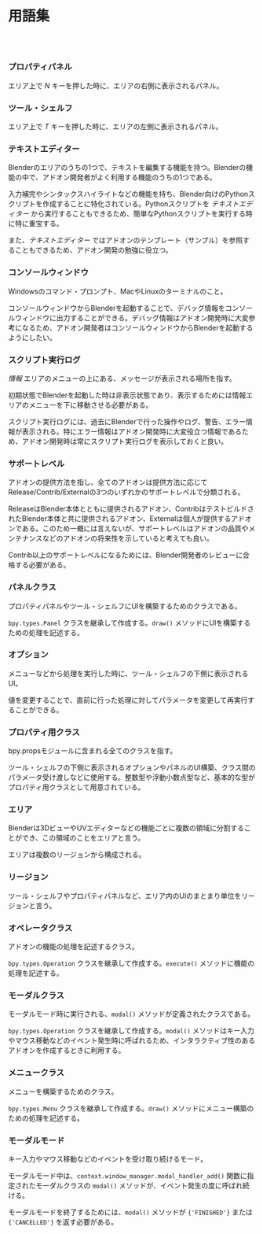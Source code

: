 <div id="sect_title_img_0_0"></div>

<div id="sect_title_text"></div>

# 用語集

<div id="preface"></div>

###### 　


### プロパティパネル

エリア上で *N* キーを押した時に、エリアの右側に表示されるパネル。

### ツール・シェルフ

エリア上で *T* キーを押した時に、エリアの左側に表示されるパネル。

### テキストエディター

Blenderのエリアのうちの1つで、テキストを編集する機能を持つ。Blenderの機能の中で、アドオン開発者がよく利用する機能のうちの1つである。

入力補完やシンタックスハイライトなどの機能を持ち、Blender向けのPythonスクリプトを作成することに特化されている。Pythonスクリプトを *テキストエディター* から実行することもできるため、簡単なPythonスクリプトを実行する時に特に重宝する。

また、*テキストエディター* ではアドオンのテンプレート（サンプル）を参照することもできるため、アドオン開発の勉強に役立つ。

### コンソールウィンドウ

Windowsのコマンド・プロンプト、MacやLinuxのターミナルのこと。

コンソールウィンドウからBlenderを起動することで、デバッグ情報をコンソールウィンドウに出力することができる。デバッグ情報はアドオン開発時に大変参考になるため、アドオン開発者はコンソールウィンドウからBlenderを起動するようにしたい。

### スクリプト実行ログ

*情報* エリアのメニューの上にある、メッセージが表示される場所を指す。

初期状態でBlenderを起動した時は非表示状態であり、表示するためには情報エリアのメニューを下に移動させる必要がある。

スクリプト実行ログには、過去にBlenderで行った操作やログ、警告、エラー情報が表示される。特にエラー情報はアドオン開発時に大変役立つ情報であるため、アドオン開発時は常にスクリプト実行ログを表示しておくと良い。

### サポートレベル

アドオンの提供方法を指し、全てのアドオンは提供方法に応じてRelease/Contrib/Externalの3つのいずれかのサポートレベルで分類される。

ReleaseはBlender本体とともに提供されるアドオン、ContribはテストビルドされたBlender本体と共に提供されるアドオン、Externalは個人が提供するアドオンである。このため一概には言えないが、サポートレベルはアドオンの品質やメンテナンスなどのアドオンの将来性を示していると考えても良い。

Contrib以上のサポートレベルになるためには、Blender開発者のレビューに合格する必要がある。

### パネルクラス

プロパティパネルやツール・シェルフにUIを構築するためのクラスである。

```bpy.types.Panel``` クラスを継承して作成する。```draw()``` メソッドにUIを構築するための処理を記述する。

### オプション

メニューなどから処理を実行した時に、ツール・シェルフの下側に表示されるUI。

値を変更することで、直前に行った処理に対してパラメータを変更して再実行することができる。

### プロパティ用クラス

bpy.propsモジュールに含まれる全てのクラスを指す。

ツール・シェルフの下側に表示されるオプションやパネルのUI構築、クラス間のパラメータ受け渡しなどに使用する。整数型や浮動小数点型など、基本的な型がプロパティ用クラスとして用意されている。

### エリア

Blenderは3DビューやUVエディターなどの機能ごとに複数の領域に分割することができ、この領域のことをエリアと言う。

エリアは複数のリージョンから構成される。

### リージョン

ツール・シェルフやプロパティパネルなど、エリア内のUIのまとまり単位をリージョンと言う。

### オペレータクラス

アドオンの機能の処理を記述するクラス。

```bpy.types.Operation``` クラスを継承して作成する。```execute()``` メソッドに機能の処理を記述する。

### モーダルクラス

モーダルモード時に実行される、```modal()``` メソッドが定義されたクラスである。

```bpy.types.Operation``` クラスを継承して作成する。```modal()``` メソッドはキー入力やマウス移動などのイベント発生時に呼ばれるため、インタラクティブ性のあるアドオンを作成するときに利用する。

<div id="space_m"></div>


### メニュークラス

メニューを構築するためのクラス。

```bpy.types.Menu``` クラスを継承して作成する。```draw()``` メソッドにメニュー構築のための処理を記述する。

### モーダルモード

キー入力やマウス移動などのイベントを受け取り続けるモード。

モーダルモード中は、```context.window_manager.modal_handler_add()``` 関数に指定されたモーダルクラスの ```modal()``` メソッドが、イベント発生の度に呼ばれ続ける。

モーダルモードを終了するためには、```modal()``` メソッドが ```{'FINISHED'}``` または ```{'CANCELLED'}``` を返す必要がある。
